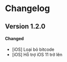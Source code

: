 # Changelog

## Version 1.2.0

<!-- #### Added -->
#### Changed

- [iOS] Loại bỏ bitcode
- [iOS] Hỗ trợ iOS 11 trở lên

<!-- #### Deprecated -->
<!-- #### Removed -->
<!-- #### Fixed -->
<!-- #### Security -->
